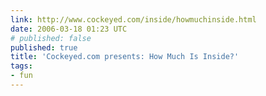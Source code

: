 ```yaml
---
link: http://www.cockeyed.com/inside/howmuchinside.html
date: 2006-03-18 01:23 UTC
# published: false
published: true
title: 'Cockeyed.com presents: How Much Is Inside?'
tags:
- fun
---
```



